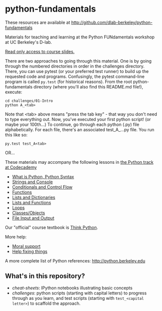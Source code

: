 python-fundamentals
===================

These resources are available at
http://github.com/dlab-berkeley/python-fundamentals

Materials for teaching and learning at the Python FUNdamentals workshop at UC
Berkeley's D-lab.

[Read only access to course slides.](http://j.mp/dlab-python-fun)

There are two approaches to going through this material. One is by going through
the numbered directories in order in the challenges directory. There, you can
use pytest (or your preferred test runner) to build up the requested code and
programs. Confusingly, the pytest command-line program is called `py.test` (for
historical reasons). From the root python-fundamentals directory (where you'll
also find this README.md file!), execute:

    cd challenges/01-Intro
    python A_<tab>

Note that &lt;tab&gt; above means "press the tab key" - that way you don't need to
type everything out. Now, you've executed your first python script! (or maybe
your 100th...) To continue, go through each python (.py) file alphabetically.
For each file, there's an associated test_A_...py file. You run this like so:

    py.test test_A<tab>

OR...

These materials may accompany the following lessons in [the Python
track at Codecademy](http://www.codecademy.com/tracks/python)

 - [What is Python, Python Syntax](http://www.codecademy.com/courses/introduction-to-python-6WeG3?curriculum_id=4f89dab3d788890003000096)
 - [Strings and Console](http://www.codecademy.com/courses/python-beginner-sRXwR?curriculum_id=4f89dab3d788890003000096)
 - [Conditionals and Control Flow](http://www.codecademy.com/courses/python-beginner-BxUFN?curriculum_id=4f89dab3d788890003000096)
 - [Functions](http://www.codecademy.com/courses/python-beginner-c7VZg?curriculum_id=4f89dab3d788890003000096)
 - [Lists and Dictionaries](http://www.codecademy.com/courses/python-beginner-en-pwmb1?curriculum_id=4f89dab3d788890003000096)
 - [Lists and Functions](http://www.codecademy.com/courses/python-beginner-nzzVa?curriculum_id=4f89dab3d788890003000096)
 - [Loops](http://www.codecademy.com/courses/python-beginner-en-cxMGf?curriculum_id=4f89dab3d788890003000096)
 - [Classes/Objects](http://www.codecademy.com/courses/python-intermediate-en-WL8e4?curriculum_id=4f89dab3d788890003000096)
 - [File Input and Output](http://www.codecademy.com/courses/python-intermediate-en-OGNHh?curriculum_id=4f89dab3d788890003000096)

Our "official" course textbook is [Think Python](http://www.greenteapress.com/thinkpython).

More help:

 - [Moral support](http://doc.pyschools.com/html/tao.html)
 - [Help fixing things](http://www.greenteapress.com/thinkpython/html/thinkpython021.html)

A more complete list of Python references:
    http://python.berkeley.edu

What's in this repository?
--------------------------

 - *cheat-sheets*: IPython notebooks illustrating basic concepts
 - *challenges*: python scripts (starting with capital letters) to progress through
as you learn, and test scripts (starting with `test_<capital letter>`) to
scaffold the approach.

